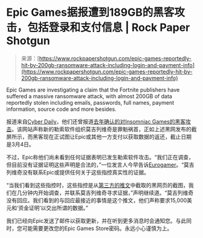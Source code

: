 <!--yml

category: 未分类

date: 2024-05-29 13:26:47

-->

# Epic Games据报遭到189GB的黑客攻击，包括登录和支付信息 | Rock Paper Shotgun

> 来源：[https://www.rockpapershotgun.com/epic-games-reportedly-hit-by-200gb-ransomware-attack-including-login-and-payment-info](https://www.rockpapershotgun.com/epic-games-reportedly-hit-by-200gb-ransomware-attack-including-login-and-payment-info)

Epic Games are investigating a claim that the Fortnite publishers have suffered a massive ransomware attack, with almost 200GB of data reportedly stolen including emails, passwords, full names, payment information, source code and more besides.

报道来自[Cyber Daily](https://www.cyberdaily.au/culture/10241-fortnite-game-dev-epic-games-allegedly-hacked)，他们还曾报道[去年确认的对Insomniac Games的黑客攻击](https://www.rockpapershotgun.com/hackers-share-over-16-terabytes-of-insomniac-data-including-employee-personal-information)。该网站声称新的勒索软件组织莫吉列维奇是罪魁祸首，正如上述黑网发布的截屏所示，而黑客现在正试图让Epic或其他一方支付以获取数据的返还，截止日期是3月4日。

不过，Epic称他们尚未看到任何证据表明已发生勒索软件攻击。“我们正在调查，但目前没有证据证明这些声明是合法的，”一位发言人今早告诉[Eurogamer](https://www.eurogamer.net/epic-games-hacked-and-data-stolen-ransomware-group-claims)。“莫吉列维奇没有联系Epic或提供任何关于这些指控真实性的证据。

“当我们看到这些指控时，这些指控是从[第三方的推文](https://twitter.com/LawrenceAbrams/status/1762576389373325757?s=20)中截取的黑网页的截图，我们在几分钟内开始调查，并联系莫吉列维奇寻求证据，”声明继续道。“莫吉列维奇没有回应。我们看到的与回应最接近的事情是这个推文，他们声称要求15,000美元和‘资金证明’以交出所谓的数据。”

我们已经向Epic发送了邮件以获取更新，并在听到更多消息时会通知您。与此同时，您可能需要更改您的Epic Games Store密码。永远小心谨慎为上。
